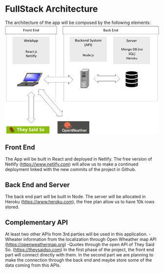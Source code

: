# FullStack Architecture

The architecture of the app will be composed by the following elements:
![architecture](./images/graph-architecture.png)

## Front End

The App will be built in React and deployed in Netlify. 
The free version of Netlify (https://www.netlify.com) will allow us to make a continued deployment linked with the new commits of the project in Github.

## Back End and Server

The back end part will be built in Node. The server will be allocated in Heroku (https://www.heroku.com), the free plan allow us to have 10k rows stored.

## Complementary API

At least two other APIs from 3rd parties will be used in this application.
-Wheater information from the localization through Open Wheather map API (https://openweathermap.org)
-Quotes through the open API of They Said So. (https://theysaidso.com)
In the first phase of the project, the front end part will connect directly with them. In the second part we are planning to make the connection through the back end and maybe store some of the data coming from this APIs.

